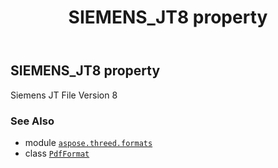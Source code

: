 ﻿---
title: SIEMENS_JT8 property
second_title: Aspose.3D for Python via .NET API References
description: 
type: docs
weight: 460
url: /aspose.threed.formats/pdfformat/siemens_jt8/
is_root: false
---

## SIEMENS_JT8 property


Siemens JT File Version 8

### See Also
* module [`aspose.threed.formats`](../../)
* class [`PdfFormat`](/3d/python-net/aspose.threed.formats/pdfformat)
